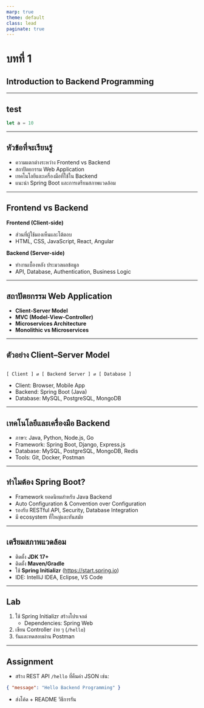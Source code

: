```yaml
---
marp: true
theme: default
class: lead
paginate: true
---
```


# บทที่ 1  
## Introduction to Backend Programming

---
## test 
```js
let a = 10
```

---
## หัวข้อที่จะเรียนรู้
- ความแตกต่างระหว่าง Frontend vs Backend  
- สถาปัตยกรรม Web Application  
- เทคโนโลยีและเครื่องมือที่ใช้ใน Backend  
- แนะนำ Spring Boot และการเตรียมสภาพแวดล้อม

---

## Frontend vs Backend

**Frontend (Client-side)**  
- ส่วนที่ผู้ใช้มองเห็นและโต้ตอบ  
- HTML, CSS, JavaScript, React, Angular  

**Backend (Server-side)**  
- ทำงานเบื้องหลัง ประมวลผลข้อมูล  
- API, Database, Authentication, Business Logic  

---

## สถาปัตยกรรม Web Application

- **Client-Server Model**  
- **MVC (Model-View-Controller)**  
- **Microservices Architecture**  
- **Monolithic vs Microservices**

---

## ตัวอย่าง Client–Server Model

```

[ Client ] ⇄ [ Backend Server ] ⇄ [ Database ]

````

- Client: Browser, Mobile App  
- Backend: Spring Boot (Java)  
- Database: MySQL, PostgreSQL, MongoDB  

---

## เทคโนโลยีและเครื่องมือ Backend

- ภาษา: Java, Python, Node.js, Go  
- Framework: Spring Boot, Django, Express.js  
- Database: MySQL, PostgreSQL, MongoDB, Redis  
- Tools: Git, Docker, Postman  

---

## ทำไมต้อง Spring Boot?

- Framework ยอดนิยมสำหรับ Java Backend  
- Auto Configuration & Convention over Configuration  
- รองรับ RESTful API, Security, Database Integration  
- มี ecosystem ที่ใหญ่และทันสมัย  

---

## เตรียมสภาพแวดล้อม

- ติดตั้ง **JDK 17+**  
- ติดตั้ง **Maven/Gradle**  
- ใช้ **Spring Initializr** (https://start.spring.io)  
- IDE: IntelliJ IDEA, Eclipse, VS Code  

---

## Lab  

1. ใช้ Spring Initializr สร้างโปรเจกต์  
   - Dependencies: Spring Web  
2. เขียน Controller ง่าย ๆ (`/hello`)  
3. รันและทดสอบผ่าน Postman  

---

## Assignment

- สร้าง REST API `/hello` ที่คืนค่า JSON เช่น:  
```json
{ "message": "Hello Backend Programming" }
````

* ส่งโค้ด + README วิธีการรัน

 

